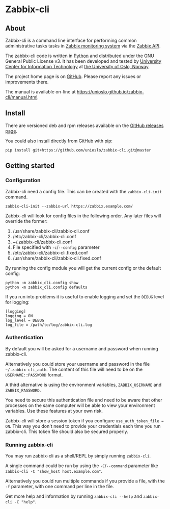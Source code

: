 # Zabbix-cli

## About

Zabbix-cli is a command line interface for performing common administrative tasks tasks in [Zabbix monitoring system](https://www.zabbix.com/) via the [Zabbix API](https://www.zabbix.com/documentation/current/en/manual/api).

The zabbix-cli code is written in [Python](https://www.python.org/) and distributed under the GNU General Public License v3. It has been developed and tested by [University Center for Information Technology](https://www.usit.uio.no/) at [the University of Oslo, Norway](https://www.uio.no/).

The project home page is on [GitHub](https://github.com/unioslo/zabbix-cli). Please report any issues or improvements there.

The manual is available on-line at https://unioslo.github.io/zabbix-cli/manual.html.

## Install

There are versioned deb and rpm releases available on the [GitHub releases page](https://github.com/unioslo/zabbix-cli/releases).

You could also install directly from GitHub with pip:

```
pip install git+https://github.com/unioslo/zabbix-cli.git@master
```

## Getting started

### Configuration

Zabbix-cli need a config file. This can be created with the `zabbix-cli-init` command.

```
zabbix-cli-init --zabbix-url https://zabbix.example.com/
```

Zabbix-cli will look for config files in the following order. Any later files will override the former:

1. /usr/share/zabbix-cli/zabbix-cli.conf
2. /etc/zabbix-cli/zabbix-cli.conf
3. ~/.zabbix-cli/zabbix-cli.conf
4. File specified with `-c`/`--config` parameter
5. /etc/zabbix-cli/zabbix-cli.fixed.conf
6. /usr/share/zabbix-cli/zabbix-cli.fixed.conf

By running the config module you will get the current config or the default config:

```
python -m zabbix_cli.config show
python -m zabbix_cli.config defaults
```

If you run into problems it is useful to enable logging and set the `DEBUG` level for logging:

```
[logging]
logging = ON
log_level = DEBUG
log_file = /path/to/log/zabbix-cli.log
```

### Authentication

By default you will be asked for a username and password when running zabbix-cli.

Alternatively you could store your username and password in the file `~/.zabbix-cli_auth`. The content of this file will need to be on the `USERNAME::PASSWORD` format.

A third alternative is using the environment variables, `ZABBIX_USERNAME` and `ZABBIX_PASSWORD`.

You need to secure this authentication file and need to be aware that other processes on the same computer will be able to view your environment variables. Use these features at your own risk.

Zabbix-cli will store a session token if you configure `use_auth_token_file = ON`. This way you don't need to provide your credentials each time you run zabbix-cli. This token file should also be secured properly.

### Running zabbix-cli

You may run zabbix-cli as a shell/REPL by simply running `zabbix-cli`.

A single command could be run by using the `-C`/`--command` parameter like `zabbix-cli -C "show_host host.example.com"`.

Alternatively you could run multiple commands if you provide a file, with the `-f` parameter, with one command per line in the file.

Get more help and information by running `zabbix-cli --help` and `zabbix-cli -C "help"`.
